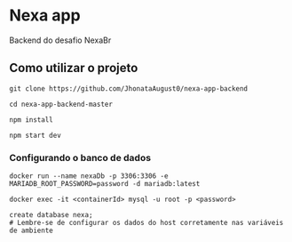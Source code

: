 # Nexa app 
Backend do desafio NexaBr

## Como utilizar o projeto
```
git clone https://github.com/JhonataAugust0/nexa-app-backend

cd nexa-app-backend-master

npm install

npm start dev
```
### Configurando o banco de dados 
```
docker run --name nexaDb -p 3306:3306 -e MARIADB_ROOT_PASSWORD=password -d mariadb:latest

docker exec -it <containerId> mysql -u root -p <password>

create database nexa;
# Lembre-se de configurar os dados do host corretamente nas variáveis de ambiente
```
